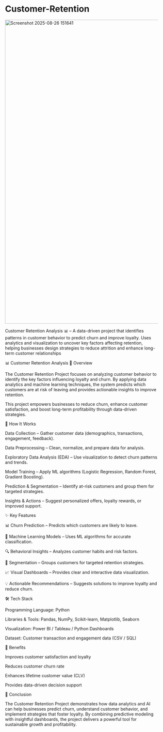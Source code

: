 # Customer-Retention

<img width="1905" height="1003" alt="Screenshot 2025-08-26 151641" src="https://github.com/user-attachments/assets/7b870ae9-bb5c-4e5e-9d16-b295c6df97f1" />

Customer Retention Analysis 📊 – A data-driven project that identifies patterns in customer behavior to predict churn and improve loyalty. Uses analytics and visualization to uncover key factors affecting retention, helping businesses design strategies to reduce attrition and enhance long-term customer relationships

📊 Customer Retention Analysis
📌 Overview

The Customer Retention Project focuses on analyzing customer behavior to identify the key factors influencing loyalty and churn. By applying data analytics and machine learning techniques, the system predicts which customers are at risk of leaving and provides actionable insights to improve retention.

This project empowers businesses to reduce churn, enhance customer satisfaction, and boost long-term profitability through data-driven strategies.

🔹 How It Works

Data Collection – Gather customer data (demographics, transactions, engagement, feedback).

Data Preprocessing – Clean, normalize, and prepare data for analysis.

Exploratory Data Analysis (EDA) – Use visualization to detect churn patterns and trends.

Model Training – Apply ML algorithms (Logistic Regression, Random Forest, Gradient Boosting).

Prediction & Segmentation – Identify at-risk customers and group them for targeted strategies.

Insights & Actions – Suggest personalized offers, loyalty rewards, or improved support.

✨ Key Features

📊 Churn Prediction – Predicts which customers are likely to leave.

🧠 Machine Learning Models – Uses ML algorithms for accurate classification.

🔍 Behavioral Insights – Analyzes customer habits and risk factors.

🎯 Segmentation – Groups customers for targeted retention strategies.

📈 Visual Dashboards – Provides clear and interactive data visualization.

💡 Actionable Recommendations – Suggests solutions to improve loyalty and reduce churn.

🛠️ Tech Stack

Programming Language: Python

Libraries & Tools: Pandas, NumPy, Scikit-learn, Matplotlib, Seaborn

Visualization: Power BI / Tableau / Python Dashboards

Dataset: Customer transaction and engagement data (CSV / SQL)

🚀 Benefits

Improves customer satisfaction and loyalty

Reduces customer churn rate

Enhances lifetime customer value (CLV)

Provides data-driven decision support

🎯 Conclusion

The Customer Retention Project demonstrates how data analytics and AI can help businesses predict churn, understand customer behavior, and implement strategies that foster loyalty. By combining predictive modeling with insightful dashboards, the project delivers a powerful tool for sustainable growth and profitability.
